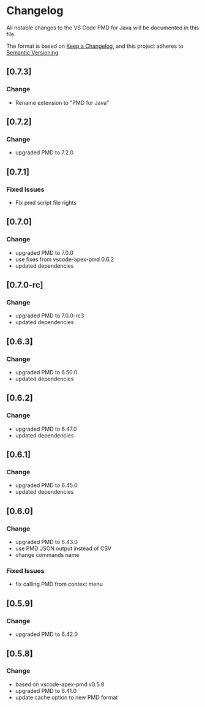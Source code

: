 # Changelog
All notable changes to the VS Code PMD for Java will be documented in this file.

The format is based on [Keep a Changelog](https://keepachangelog.com/en/1.0.0/),
and this project adheres to [Semantic Versioning](https://semver.org/spec/v2.0.0.html).

## [0.7.3]
### Change
- Rename extension to "PMD for Java"

## [0.7.2]
### Change
- upgraded PMD to 7.2.0

## [0.7.1]
### Fixed Issues
- Fix pmd script file rights

## [0.7.0]
### Change
- upgraded PMD to 7.0.0
- use fixes from vscode-apex-pmd 0.6.2
- updated dependencies

## [0.7.0-rc]
### Change
- upgraded PMD to 7.0.0-rc3
- updated dependencies

## [0.6.3]
### Change
- upgraded PMD to 6.50.0
- updated dependencies

## [0.6.2]
### Change
- upgraded PMD to 6.47.0
- updated dependencies

## [0.6.1]
### Change
- upgraded PMD to 6.45.0
- updated dependencies

## [0.6.0]
### Change
- upgraded PMD to 6.43.0
- use PMD JSON output instead of CSV
- change commands name
### Fixed Issues
- fix calling PMD from context menu

## [0.5.9]
### Change
- upgraded PMD to 6.42.0

## [0.5.8]
### Change
- based on vscode-apex-pmd v0.5.8
- upgraded PMD to 6.41.0
- update cache option to new PMD format